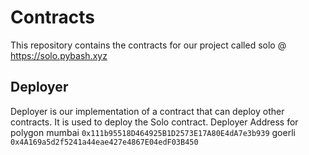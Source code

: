 # Contracts

This repository contains the contracts for our project called solo @ https://solo.pybash.xyz

## Deployer
Deployer is our implementation of a contract that can deploy other contracts. It is used to deploy the Solo contract.
Deployer Address for polygon mumbai `0x111b95518D464925B1D2573E17A80E4dA7e3b939`
                    goerli `0x4A169a5d2f5241a44eae427e4867E04edF03B450`
